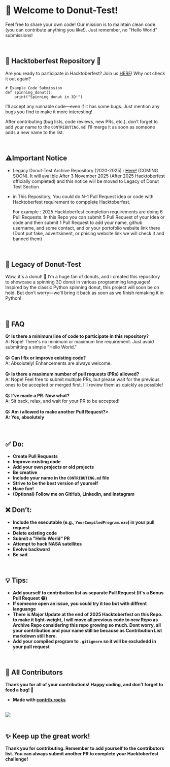 <h1>🎈 Welcome to Donut-Test!</h1>
<p>Feel free to share your own code! Our mission is to maintain clean code (you can contribute anything you like!). Just remember, no "Hello World" submissions!</p>
<br>

<h2>🍩 Hacktoberfest Repository 🍩</h2>
<p>Are you ready to participate in Hacktoberfest? Join us <a href="https://github.com/SilvaneUX/donut-test">HERE</a>! Why not check it out again?</p>

<pre><code># Example Code Submission
def spinning_donut():
    print("Spinning donut in 3D!")
</code></pre>

<p>I’ll accept any runnable code—even if it has some bugs. Just mention any bugs you find to make it more interesting!</p>
<p>After contributing (bug lists, code reviews, new PRs, etc.), don’t forget to add your name to the <code>CONTRIBUTING.md</code>! I’ll merge it as soon as someone adds a new name to the list.</p>
<br>

<h2>⚠️Important Notice</h2>
<ul>
    <li><p>Legacy Donut-Test Archive Repository (2020-2025) : <del><a href="https://github.com/SilvaneUX/donut-test">Here!</a></del>  (COMING SOON). It will availble After 3 November 2025 (After 2025 Hacktoberfest officially completed) and this notice will be moved to Legacy of Donut Test Section</p></li>
    <li><p>in This Repository, You could do N-1 Pull Request idea or code with Hacktoberfest requirement to compplete Hacktoberfest.</p>
        <p>For example : 2025 Hacktoberfest completion requirements are doing 6 Pull Requests. In this Repo you can submit 5 Pull Request of your Idea or code and then submit 1 Pull Request to add your name, github username, and some contact, and or your portofolio website link there (Dont put fake, advertsiment, or phising website link we will check it and banned them) </p></li>
<br>
</ul>
    
<div class="legacy">
    <h2>🌟 Legacy of Donut-Test</h2>
    <p>Wow, it's a donut! 🍩 I’m a huge fan of donuts, and I created this repository to showcase a spinning 3D donut in various programming languages! Inspired by the classic Python spinning donut, this project will soon be on hold. But don’t worry—we’ll bring it back as soon as we finish remaking it in Python!</p>
</div>
<br>
<h2>🎉 FAQ</h2>
<div class="faq">
    <strong>Q: Is there a minimum line of code to participate in this repository?</strong><br>
    A: Nope! There's no minimum or maximum line requirement. Just avoid submitting a simple "Hello World."
</div>
<br>
<div class="faq">
    <strong>Q: Can I fix or improve existing code?</strong><br>
    A: Absolutely! Enhancements are always welcome.
</div>
<br>
<div class="faq">
    <strong>Q: Is there a maximum number of pull requests (PRs) allowed?</strong><br>
    A: Nope! Feel free to submit multiple PRs, but please wait for the previous ones to be accepted or merged first. I’ll review them as quickly as possible!
</div>
<br>
<div class="faq">
    <strong>Q: I've made a PR. Now what?</strong><br>
    A: Sit back, relax, and wait for your PR to be accepted!
</div>
<br>
<div class="faq">
    <strong>Q: Am i allowed to make another Pull Request?><br>
    A: Yes, absolutely
</div>
<br><br>
<h2>✅ Do:</h2>
<ul>
    <li>Create Pull Requests</li>
    <li>Improve existing code</li>
    <li>Add your own projects or old projects</li>
    <li>Be creative</li>
    <li>Include your name in the <code>CONTRIBUTING.md</code> file</li>
    <li>Strive to be the best version of yourself</li>
    <li>Have fun!</li>
    <li>(Optional) Follow me on GitHub, LinkedIn, and Instagram</li>
</ul>

<h2>❌ Don’t:</h2>
<ul>
    <li>Include the executable (e.g., <code>YourCompiledProgram.exe</code>) in your pull request </li>
    <li>Delete existing code</li>
    <li>Submit a "Hello World" PR</li>
    <li>Attempt to hack NASA satellites</li>
    <li>Evolve backward</li>
    <li>Be sad</li>
</ul>
<br>
<h2>💡 Tips:</h2>
<ul>
    <li>Add yourself to contribution list as separate Pull Request (It's a Bonus Pull Request 😁)</li>
    <li>If someone open an issue, you could try it too but with diffrent languange</li>
    <li>There is Major Update at the end of 2025 Hacktoberfest on this Repo. to make it light-weight, I will move all previous code to new Repo as Archive Repo considering this repo growing so much. Dont worry, all your contribution and your name still be because as Contribution List markdown still here. </li>
    <li>Add your compiled program to <code>.gitignore</code> so it will be excludedd in your pull request </li>
    
</ul>
<br>
<div class="contribution">
    <h2>🛂 All Contributors</h2>
    <p>Thank you for all of your contributions! Happy coding, and don’t forget to feed a bug! 🐞</p>
    <ul>
        <li>Made with <a href="https://contrib.rocks">contrib.rocks</a></li>
    </ul>
    </br>
    <a href="https://github.com/SilvaneUX/donut-test/graphs/contributors">
      <img src="https://contrib.rocks/image?repo=SilvaneUX/donut-test" />
    </a>
</div>
<br>
<h2>✨ Keep up the great work!</h2>
<p>Thank you for contributing. Remember to add yourself to the contributors list. You can always submit another PR to complete your Hacktoberfest challenge!</p>

